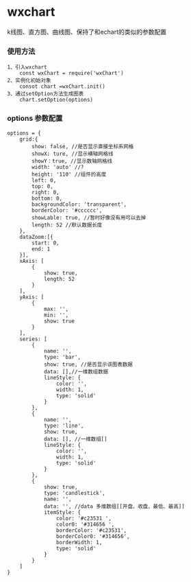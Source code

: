 # wxchart 
k线图、直方图、曲线图、保持了和echart的类似的参数配置

### 使用方法
	1、引入wxchart
		const wxChart = require('wxChart')
	2、实例化初始对象
		consot chart =wxChart.init()
	3、通过setOption方法生成图表
		chart.setOption(options)
### options 参数配置
	options = {
		grid:{
			show: false, //是否显示直接坐标系网格
			showX: ture, //显示横轴网格线
			showY：true, //显示数轴网格线
			width: 'auto' //?
			height: '110' //组件的高度
			left: 0,
			top: 0,
			right: 0,
			bottom: 0,
			backgroundColor: 'transparent',
			borderColor: '#cccccc',
			showLable: true, //暂时好像没有用可以去掉
			length: 52 //默认数据长度
		},
		dataZoom:[{
			start: 0,
			end: 1
		}],
		xAxis: [
			{
				show: true,
				length: 52
			}
		],
		yAxis: [
			{
				max: '',
				min: '',
				show: true
			}
		],
		series: [
			{
				name: '',
				type: 'bar',
				show: true, //是否显示该图表数据
				data: [],//一维数组数据
				lineStyle: {
					color: '',
					width: 1,
					type: 'solid'
				}
			},
			{
				name: '',
				type: 'line', 
				show: true,
				data: [], //一维数组[]
				lineStyle: {
					color: '',
					width: 1,
					type: 'solid'
				}
			},
			{
                show: true,
                type: 'candlestick',
                name: '',
                data: '', //data 多维数组[[开盘、收盘、最低、最高]]
                itemStyle: {
                    color: '#c23531 ',
                    color0: '#314656 ',
                    borderColor: '#c23531',
                    borderColor0: '#314656',
                    borderWidth: 1,
                    type: 'solid'
                }
            }
		]
	}